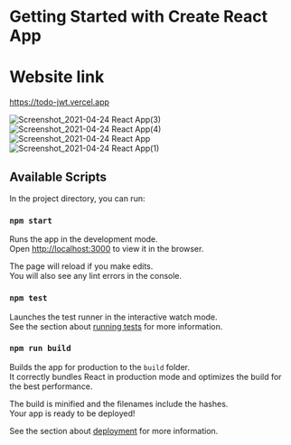 # Getting Started with Create React App

# Website link

https://todo-jwt.vercel.app

![Screenshot_2021-04-24 React App(3)](https://user-images.githubusercontent.com/60151264/115943281-4348ab00-a4af-11eb-9b73-70bbc356ff46.png)
![Screenshot_2021-04-24 React App(4)](https://user-images.githubusercontent.com/60151264/115943282-4479d800-a4af-11eb-9958-7135a325f872.png)
![Screenshot_2021-04-24 React App](https://user-images.githubusercontent.com/60151264/115943283-45126e80-a4af-11eb-9276-90760302f08e.png)
![Screenshot_2021-04-24 React App(1)](https://user-images.githubusercontent.com/60151264/115943285-45ab0500-a4af-11eb-9a2b-aafcaf2ae8b6.png)

## Available Scripts

In the project directory, you can run:

### `npm start`

Runs the app in the development mode.\
Open [http://localhost:3000](http://localhost:3000) to view it in the browser.

The page will reload if you make edits.\
You will also see any lint errors in the console.

### `npm test`

Launches the test runner in the interactive watch mode.\
See the section about [running tests](https://facebook.github.io/create-react-app/docs/running-tests) for more information.

### `npm run build`

Builds the app for production to the `build` folder.\
It correctly bundles React in production mode and optimizes the build for the best performance.

The build is minified and the filenames include the hashes.\
Your app is ready to be deployed!

See the section about [deployment](https://facebook.github.io/create-react-app/docs/deployment) for more information.
